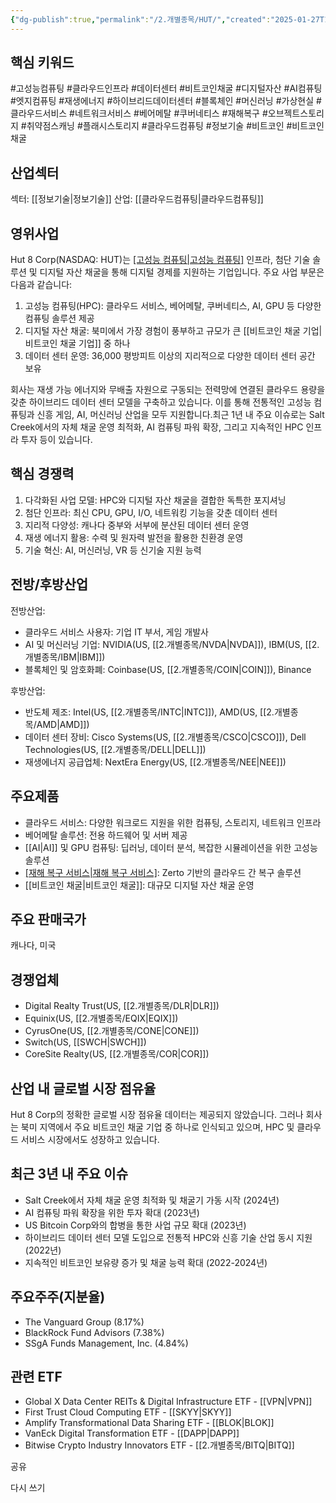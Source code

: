 ```yaml
---
{"dg-publish":true,"permalink":"/2.개별종목/HUT/","created":"2025-01-27T12:21:51.093+09:00","updated":"2025-06-03T20:05:59.494+09:00"}
---
```


## 핵심 키워드

#고성능컴퓨팅 #클라우드인프라 #데이터센터 #비트코인채굴 #디지털자산 #AI컴퓨팅 #엣지컴퓨팅 #재생에너지 #하이브리드데이터센터 #블록체인 #머신러닝 #가상현실 #클라우드서비스 #네트워크서비스 #베어메탈 #쿠버네티스 #재해복구 #오브젝트스토리지 #취약점스캐닝 #플래시스토리지 #클라우드컴퓨팅 #정보기술 #비트코인 #비트코인채굴 

## 산업섹터

섹터: [[정보기술\|정보기술]]
산업: [[클라우드컴퓨팅\|클라우드컴퓨팅]]

## 영위사업

Hut 8 Corp(NASDAQ: HUT)는 [[고성능 컴퓨팅\|고성능 컴퓨팅]]([[HPC\|HPC]]) 인프라, 첨단 기술 솔루션 및 디지털 자산 채굴을 통해 디지털 경제를 지원하는 기업입니다. 주요 사업 부문은 다음과 같습니다:

1. 고성능 컴퓨팅(HPC): 클라우드 서비스, 베어메탈, 쿠버네티스, AI, GPU 등 다양한 컴퓨팅 솔루션 제공
2. 디지털 자산 채굴: 북미에서 가장 경험이 풍부하고 규모가 큰 [[비트코인 채굴 기업\|비트코인 채굴 기업]] 중 하나
3. 데이터 센터 운영: 36,000 평방피트 이상의 지리적으로 다양한 데이터 센터 공간 보유

회사는 재생 가능 에너지와 무배출 자원으로 구동되는 전력망에 연결된 클라우드 용량을 갖춘 하이브리드 데이터 센터 모델을 구축하고 있습니다. 이를 통해 전통적인 고성능 컴퓨팅과 신흥 게임, AI, 머신러닝 산업을 모두 지원합니다.최근 1년 내 주요 이슈로는 Salt Creek에서의 자체 채굴 운영 최적화, AI 컴퓨팅 파워 확장, 그리고 지속적인 HPC 인프라 투자 등이 있습니다.

## 핵심 경쟁력

1. 다각화된 사업 모델: HPC와 디지털 자산 채굴을 결합한 독특한 포지셔닝
2. 첨단 인프라: 최신 CPU, GPU, I/O, 네트워킹 기능을 갖춘 데이터 센터
3. 지리적 다양성: 캐나다 중부와 서부에 분산된 데이터 센터 운영
4. 재생 에너지 활용: 수력 및 원자력 발전을 활용한 친환경 운영
5. 기술 혁신: AI, 머신러닝, VR 등 신기술 지원 능력

## 전방/후방산업

전방산업:

- 클라우드 서비스 사용자: 기업 IT 부서, 게임 개발사
- AI 및 머신러닝 기업: NVIDIA(US, [[2.개별종목/NVDA\|NVDA]]), IBM(US, [[2.개별종목/IBM\|IBM]])
- 블록체인 및 암호화폐: Coinbase(US, [[2.개별종목/COIN\|COIN]]), Binance

후방산업:

- 반도체 제조: Intel(US, [[2.개별종목/INTC\|INTC]]), AMD(US, [[2.개별종목/AMD\|AMD]])
- 데이터 센터 장비: Cisco Systems(US, [[2.개별종목/CSCO\|CSCO]]), Dell Technologies(US, [[2.개별종목/DELL\|DELL]])
- 재생에너지 공급업체: NextEra Energy(US, [[2.개별종목/NEE\|NEE]])

## 주요제품

- 클라우드 서비스: 다양한 워크로드 지원을 위한 컴퓨팅, 스토리지, 네트워크 인프라
- 베어메탈 솔루션: 전용 하드웨어 및 서버 제공
- [[AI\|AI]] 및 GPU 컴퓨팅: 딥러닝, 데이터 분석, 복잡한 시뮬레이션을 위한 고성능 솔루션
- [[재해 복구 서비스\|재해 복구 서비스]](DRaaS): Zerto 기반의 클라우드 간 복구 솔루션
- [[비트코인 채굴\|비트코인 채굴]]: 대규모 디지털 자산 채굴 운영

## 주요 판매국가

캐나다, 미국

## 경쟁업체

- Digital Realty Trust(US, [[2.개별종목/DLR\|DLR]])
- Equinix(US, [[2.개별종목/EQIX\|EQIX]])
- CyrusOne(US, [[2.개별종목/CONE\|CONE]])
- Switch(US, [[SWCH\|SWCH]])
- CoreSite Realty(US, [[2.개별종목/COR\|COR]])

## 산업 내 글로벌 시장 점유율

Hut 8 Corp의 정확한 글로벌 시장 점유율 데이터는 제공되지 않았습니다. 그러나 회사는 북미 지역에서 주요 비트코인 채굴 기업 중 하나로 인식되고 있으며, HPC 및 클라우드 서비스 시장에서도 성장하고 있습니다.

## 최근 3년 내 주요 이슈

- Salt Creek에서 자체 채굴 운영 최적화 및 채굴기 가동 시작 (2024년)
- AI 컴퓨팅 파워 확장을 위한 투자 확대 (2023년)
- US Bitcoin Corp와의 합병을 통한 사업 규모 확대 (2023년)
- 하이브리드 데이터 센터 모델 도입으로 전통적 HPC와 신흥 기술 산업 동시 지원 (2022년)
- 지속적인 비트코인 보유량 증가 및 채굴 능력 확대 (2022-2024년)

## 주요주주(지분율)

- The Vanguard Group (8.17%)
- BlackRock Fund Advisors (7.38%)
- SSgA Funds Management, Inc. (4.84%)

## 관련 ETF

- Global X Data Center REITs & Digital Infrastructure ETF - [[VPN\|VPN]]
- First Trust Cloud Computing ETF - [[SKYY\|SKYY]]
- Amplify Transformational Data Sharing ETF - [[BLOK\|BLOK]]
- VanEck Digital Transformation ETF - [[DAPP\|DAPP]]
- Bitwise Crypto Industry Innovators ETF - [[2.개별종목/BITQ\|BITQ]]

공유

다시 쓰기